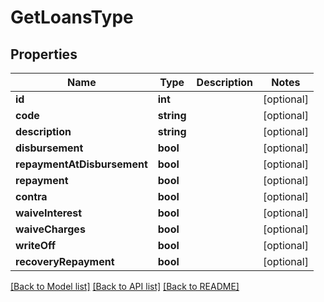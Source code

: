 # GetLoansType

## Properties
Name | Type | Description | Notes
------------ | ------------- | ------------- | -------------
**id** | **int** |  | [optional] 
**code** | **string** |  | [optional] 
**description** | **string** |  | [optional] 
**disbursement** | **bool** |  | [optional] 
**repaymentAtDisbursement** | **bool** |  | [optional] 
**repayment** | **bool** |  | [optional] 
**contra** | **bool** |  | [optional] 
**waiveInterest** | **bool** |  | [optional] 
**waiveCharges** | **bool** |  | [optional] 
**writeOff** | **bool** |  | [optional] 
**recoveryRepayment** | **bool** |  | [optional] 

[[Back to Model list]](../../README.md#documentation-for-models) [[Back to API list]](../../README.md#documentation-for-api-endpoints) [[Back to README]](../../README.md)

